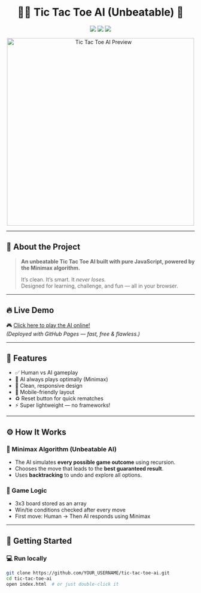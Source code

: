   <h1 align="center">
  🤖✨ Tic Tac Toe AI (Unbeatable) 🎯
</h1>

<p align="center">
  <img src="https://img.shields.io/badge/AI-Minimax%20Algorithm-blue?style=for-the-badge" />
  <img src="https://img.shields.io/badge/Frontend-HTML%2FCSS%2FJS-yellow?style=for-the-badge" />
  <img src="https://img.shields.io/badge/Level-Unbeatable-brightgreen?style=for-the-badge" />
</p>

<p align="center">
  <img src="https://github.com/Apurbabhaumik/tic-tac-toe-ai/assets/your_screenshot_path_here.gif" alt="Tic Tac Toe AI Preview" width="500"/>
</p>

---

## 🧠 About the Project

> **An unbeatable Tic Tac Toe AI built with pure JavaScript, powered by the Minimax algorithm.**
>
> It’s clean. It’s smart. It *never loses*.  
> Designed for learning, challenge, and fun — all in your browser.

---

## 🔥 Live Demo

🎮 [Click here to play the AI online!](https://apurbabhaumik.github.io/tic-tac-toe-ai/)  
_(Deployed with GitHub Pages — fast, free & flawless.)_

---

## 🧩 Features

- ✅ Human vs AI gameplay
- 🧠 AI always plays optimally (Minimax)
- 🎨 Clean, responsive design
- 📱 Mobile-friendly layout
- ♻️ Reset button for quick rematches
- ⚡ Super lightweight — no frameworks!

---

## ⚙️ How It Works

### 🎯 Minimax Algorithm (Unbeatable AI)
- The AI simulates **every possible game outcome** using recursion.
- Chooses the move that leads to the **best guaranteed result**.
- Uses **backtracking** to undo and explore all options.

### 🧪 Game Logic
- 3x3 board stored as an array
- Win/tie conditions checked after every move
- First move: Human → Then AI responds using Minimax

---

## 🚀 Getting Started

### 💻 Run locally

```bash
git clone https://github.com/YOUR_USERNAME/tic-tac-toe-ai.git
cd tic-tac-toe-ai
open index.html  # or just double-click it

